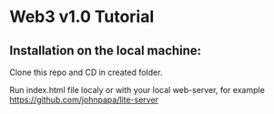 # Web3 v1.0 Tutorial 

## Installation on the local machine:

Clone this repo and CD in created folder.

Run index.html file localy or with your local web-server, for example https://github.com/johnpapa/lite-server
